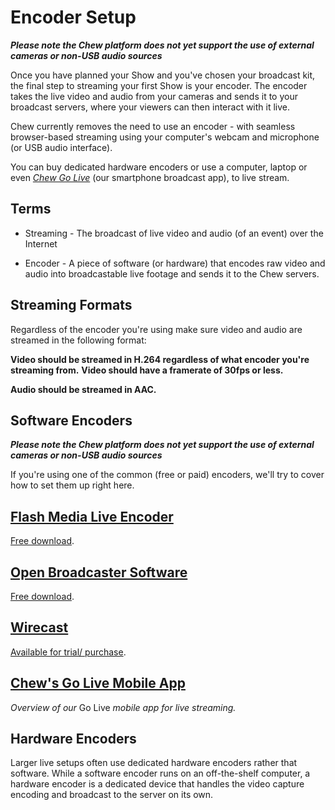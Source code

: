 # Encoder Setup

_**Please note the Chew platform does not yet support the use of external cameras or non-USB audio sources**_

Once you have planned your Show and you've chosen your broadcast kit, the final step to streaming your first Show is your encoder. The encoder takes the live video and audio from your cameras and sends it to your broadcast servers, where your viewers can then interact with it live.

Chew currently removes the need to use an encoder - with seamless browser-based streaming using your computer's webcam and microphone (or USB audio interface).

You can buy dedicated hardware encoders or use a computer, laptop or even [*Chew Go Live*](http://chew.tv/guide/encoder_setup/chew_mobile_app) (our smartphone broadcast app), to live stream.

## Terms

 - Streaming - The broadcast of live video and audio (of an event) over the Internet

 - Encoder - A piece of software (or hardware) that encodes raw video and audio into broadcastable live footage and sends it to the Chew servers.
 
## Streaming Formats

Regardless of the encoder you're using make sure video and audio are streamed in the following format:

**Video should be streamed in H.264 regardless of what encoder you're streaming from.**
**Video should have a framerate of 30fps or less.**

**Audio should be streamed in AAC.**

## Software Encoders

_**Please note the Chew platform does not yet support the use of external cameras or non-USB audio sources**_

If you're using one of the common (free or paid) encoders, we'll try to cover how to set them up right here. 

## [Flash Media Live Encoder](http://chew.tv/guide/encoder_setup/flash_media_live_encoder)

[Free download](http://www.adobe.com/uk/products/flash-media-encoder.html).

## [Open Broadcaster Software](http://chew.tv/guide/encoder_setup/open_broadcast_software)

[Free download](https://obsproject.com/download).

## [Wirecast](http://chew.tv/guide/encoder_setup/wirecast)

[Available for trial/ purchase](http://www.telestream.net/wirecast/).

## [Chew's Go Live Mobile App](http://chew.tv/guide/encoder_setup/chew_mobile_app)

*Overview of our* Go Live *mobile app for live streaming.*
 
## Hardware Encoders

Larger live setups often use dedicated hardware encoders rather that software. While a software encoder runs on an off-the-shelf computer, a hardware encoder is a dedicated device that handles the video capture encoding and broadcast to the server on its own.
